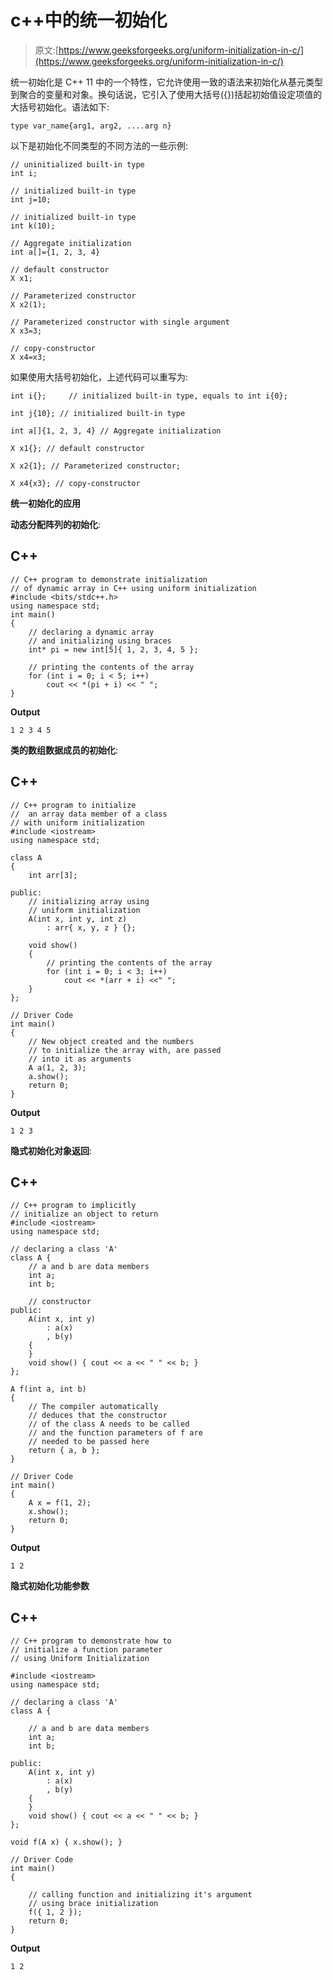 # c++中的统一初始化

> 原文:[https://www.geeksforgeeks.org/uniform-initialization-in-c/](https://www.geeksforgeeks.org/uniform-initialization-in-c/)

统一初始化是 C++ 11 中的一个特性，它允许使用一致的语法来初始化从基元类型到聚合的变量和对象。换句话说，它引入了使用大括号({})括起初始值设定项值的大括号初始化。语法如下:

```
type var_name{arg1, arg2, ....arg n}
```

以下是初始化不同类型的不同方法的一些示例:

```
// uninitialized built-in type
int i;    

// initialized built-in type
int j=10; 

// initialized built-in type
int k(10);

// Aggregate initialization
int a[]={1, 2, 3, 4} 

// default constructor
X x1; 

// Parameterized constructor
X x2(1); 

// Parameterized constructor with single argument
X x3=3; 

// copy-constructor
X x4=x3; 
```

如果使用大括号初始化，上述代码可以重写为:

```
int i{};     // initialized built-in type, equals to int i{0};

int j{10}; // initialized built-in type

int a[]{1, 2, 3, 4} // Aggregate initialization

X x1{}; // default constructor

X x2{1}; // Parameterized constructor;

X x4{x3}; // copy-constructor
```

**统一初始化的应用**

**动态分配阵列的初始化**:

## C++

```
// C++ program to demonstrate initialization
// of dynamic array in C++ using uniform initialization
#include <bits/stdc++.h>
using namespace std;
int main()
{
    // declaring a dynamic array
    // and initializing using braces
    int* pi = new int[5]{ 1, 2, 3, 4, 5 };

    // printing the contents of the array
    for (int i = 0; i < 5; i++)
        cout << *(pi + i) << " ";
}
```

**Output**

```
1 2 3 4 5 
```

**类的数组数据成员的初始化**:

## C++

```
// C++ program to initialize
//  an array data member of a class
// with uniform initialization
#include <iostream>
using namespace std;

class A
{
    int arr[3];

public:
    // initializing array using
    // uniform initialization
    A(int x, int y, int z)
        : arr{ x, y, z } {};

    void show()
    {
        // printing the contents of the array
        for (int i = 0; i < 3; i++)
            cout << *(arr + i) <<" ";
    }
};

// Driver Code
int main()
{
    // New object created and the numbers
    // to initialize the array with, are passed
    // into it as arguments
    A a(1, 2, 3);
    a.show();
    return 0;
}
```

**Output**

```
1 2 3 
```

**隐式初始化对象返回**:

## C++

```
// C++ program to implicitly
// initialize an object to return
#include <iostream>
using namespace std;

// declaring a class 'A'
class A {
    // a and b are data members
    int a;
    int b;

    // constructor
public:
    A(int x, int y)
        : a(x)
        , b(y)
    {
    }
    void show() { cout << a << " " << b; }
};

A f(int a, int b)
{
    // The compiler automatically
    // deduces that the constructor
    // of the class A needs to be called
    // and the function parameters of f are
    // needed to be passed here
    return { a, b };
}

// Driver Code
int main()
{
    A x = f(1, 2);
    x.show();
    return 0;
}
```

**Output**

```
1 2
```

**隐式初始化功能参数**

## C++

```
// C++ program to demonstrate how to
// initialize a function parameter
// using Uniform Initialization

#include <iostream>
using namespace std;

// declaring a class 'A'
class A {

    // a and b are data members
    int a;
    int b;

public:
    A(int x, int y)
        : a(x)
        , b(y)
    {
    }
    void show() { cout << a << " " << b; }
};

void f(A x) { x.show(); }

// Driver Code
int main()
{

    // calling function and initializing it's argument
    // using brace initialization
    f({ 1, 2 });
    return 0;
}
```

**Output**

```
1 2
```